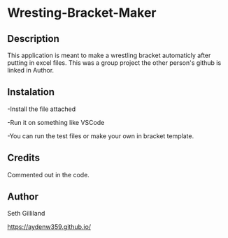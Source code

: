 # Wresting-Bracket-Maker

## Description
This application is meant to make a wrestling bracket automaticly after putting in excel files. This was a group project the other person's github is linked in Author.

## Instalation
-Install the file attached

-Run it on something like VSCode

-You can run the test files or make your own in bracket template.
## Credits
Commented out in the code.
## Author
Seth Gilliland

https://aydenw359.github.io/

